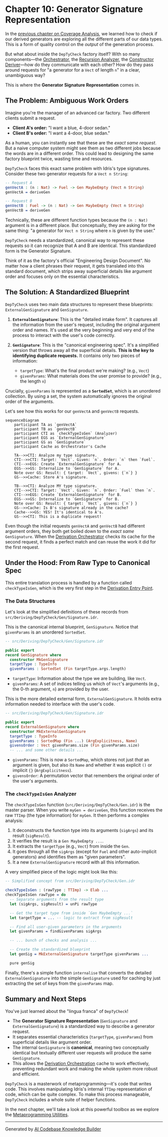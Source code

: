 # Chapter 10: Generator Signature Representation

In the [previous chapter on Coverage Analysis](09_coverage_analysis_.md), we learned how to check if our derived generators are exploring all the different parts of our data types. This is a form of quality control on the *output* of the generation process.

But what about inside the `DepTyCheck` factory itself? With so many components—the [Orchestrator](04_derivation_orchestration_.md), the [Recursion Analyzer](07_recursion_and_weight_analysis_.md), the [Constructor Deriver](06_constructor_specific_generator_derivation_.md)—how do they communicate with each other? How do they pass around requests for "a generator for a `Vect` of length `n`" in a clear, unambiguous way?

This is where the **Generator Signature Representation** comes in.

## The Problem: Ambiguous Work Orders

Imagine you're the manager of an advanced car factory. Two different clients submit a request.

*   **Client A's order:** "I want a blue, 4-door sedan."
*   **Client B's order:** "I want a 4-door, blue sedan."

As a human, you can instantly see that these are the *exact same request*. But a naive computer system might see them as two different jobs because the words are in a different order. This could lead to designing the same factory blueprint twice, wasting time and resources.

`DepTyCheck` faces this exact same problem with Idris's type signatures. Consider these two generator requests for a `Vect n String`:

```idris
-- Request A
genVectA : (n : Nat) -> Fuel -> Gen MaybeEmpty (Vect n String)
genVectA = deriveGen

-- Request B
genVectB : Fuel -> (n : Nat) -> Gen MaybeEmpty (Vect n String)
genVectB = deriveGen
```

Technically, these are different function types because the `(n : Nat)` argument is in a different place. But conceptually, they are asking for the same thing: "a generator for `Vect n String` where `n` is given by the user."

`DepTyCheck` needs a standardized, canonical way to represent these requests so it can recognize that A and B are identical. This standardized form is the Generator Signature.

Think of it as the factory's official "Engineering Design Document". No matter how a client phrases their request, it gets translated into this standard document, which strips away superficial details like argument order and focuses only on the essential characteristics.

## The Solution: A Standardized Blueprint

`DepTyCheck` uses two main data structures to represent these blueprints: `ExternalGenSignature` and `GenSignature`.

1.  **`ExternalGenSignature`**: This is the "detailed intake form". It captures all the information from the user's request, including the original argument order and names. It's used at the very beginning and very end of the process to interact with the user's code correctly.

2.  **`GenSignature`**: This is the "canonical engineering spec". It's a simplified version that throws away all the superficial details. **This is the key to identifying duplicate requests.** It contains only two pieces of information:
    *   `targetType`: What's the final product we're making? (e.g., `Vect`)
    *   `givenParams`: What materials does the user promise to provide? (e.g., the length `n`)

Crucially, `givenParams` is represented as a **`SortedSet`**, which is an unordered collection. By using a set, the system automatically ignores the original order of the arguments.

Let's see how this works for our `genVectA` and `genVectB` requests.

```mermaid
sequenceDiagram
    participant TA as `genVectA`
    participant TB as `genVectB`
    participant CTI as `checkTypeIsGen` (Analyzer)
    participant EGS as `ExternalGenSignature`
    participant GS as `GenSignature`
    participant Cache as Orchestrator's Cache

    TA-->>CTI: Analyze my type signature.
    CTI-->>CTI: Target: `Vect`. Given: `n`. Order: `n` then `Fuel`.
    CTI-->>EGS: Create `ExternalGenSignature` for A.
    EGS-->>GS: Internalize to `GenSignature` for A.
    Note over GS: Result: { target: `Vect`, givens: {`n`} }
    GS-->>Cache: Store A's signature.

    TB-->>CTI: Analyze MY type signature.
    CTI-->>CTI: Target: `Vect`. Given: `n`. Order: `Fuel` then `n`.
    CTI-->>EGS: Create `ExternalGenSignature` for B.
    EGS-->>GS: Internalize to `GenSignature` for B.
    Note over GS: Result: { target: `Vect`, givens: {`n`} }
    GS-->>Cache: Is B's signature already in the cache?
    Cache-->>GS: YES! It's identical to A's.
    GS-->>CTI: This is a duplicate request!
```

Even though the initial requests `genVectA` and `genVectB` had different argument orders, they both get boiled down to the *exact same* `GenSignature`. When the [Derivation Orchestrator](04_derivation_orchestration_.md) checks its cache for the second request, it finds a perfect match and can reuse the work it did for the first request.

## Under the Hood: From Raw Type to Canonical Spec

This entire translation process is handled by a function called `checkTypeIsGen`, which is the very first step in the [Derivation Entry Point](01_derivation_entry_point_.md).

### The Data Structures

Let's look at the simplified definitions of these records from `src/Deriving/DepTyCheck/Gen/Signature.idr`.

This is the canonical internal blueprint, `GenSignature`. Notice that `givenParams` is an unordered `SortedSet`.

```idris
-- src/Deriving/DepTyCheck/Gen/Signature.idr

public export
record GenSignature where
  constructor MkGenSignature
  targetType : TypeInfo
  givenParams : SortedSet (Fin targetType.args.length)
```
*   `targetType`: Information about the type we are building, like `Vect`.
*   `givenParams`: A set of indices telling us which of `Vect`'s arguments (e.g., the 0-th argument, `n`) are provided by the user.

This is the more detailed external form, `ExternalGenSignature`. It holds extra information needed to interface with the user's code.

```idris
-- src/Deriving/DepTyCheck/Gen/Signature.idr

public export
record ExternalGenSignature where
  constructor MkExternalGenSignature
  targetType : TypeInfo
  givenParams : SortedMap (Fin ...) (ArgExplicitness, Name)
  givensOrder : Vect givenParams.size (Fin givenParams.size)
  -- ... and some other details ...
```
*   `givenParams`: This is now a `SortedMap`, which stores not just *that* an argument is given, but also its `Name` and whether it was explicit `()` or implicit `{}` (`ArgExplicitness`).
*   `givensOrder`: A permutation vector that remembers the original order of the user's arguments.

### The `checkTypeIsGen` Analyzer

The `checkTypeIsGen` function (`src/Deriving/DepTyCheck/Gen.idr`) is the master parser. When you write `myGen = deriveGen`, this function receives the raw `TTImp` (the type information) for `myGen`. It then performs a complex analysis:

1.  It deconstructs the function type into its arguments (`sigArgs`) and its result (`sigResult`).
2.  It verifies the result is a `Gen MaybeEmpty ...`.
3.  It extracts the `targetType` (e.g., `Vect`) from inside the `Gen`.
4.  It goes through all the `sigArgs` (except for `Fuel` and other auto-implicit generators) and identifies them as "given parameters".
5.  It a new `ExternalGenSignature` record with all this information.

A very simplified piece of the logic might look like this:

```idris
-- Simplified concept from src/Deriving/DepTyCheck/Gen.idr

checkTypeIsGen : (rawType : TTImp) -> Elab ...
checkTypeIsGen rawType = do
  -- Separate arguments from the result type
  let (sigArgs, sigResult) = unPi rawType

  -- Get the target type from inside `Gen MaybeEmpty ...`
  let targetType = ... -- logic to extract from sigResult

  -- Find all user-given parameters in the arguments
  let givenParams = findGivenParams sigArgs

  -- ... bunch of checks and analysis ...

  -- Create the standardized blueprint
  let genSig = MkExternalGenSignature targetType givenParams ...

  pure genSig
```

Finally, there's a simple function `internalise` that converts the detailed `ExternalGenSignature` into the simple `GenSignature` used for caching by just extracting the set of keys from the `givenParams` map.

## Summary and Next Steps

You've just learned about the "lingua franca" of `DepTyCheck`!

*   The **Generator Signature Representation** (`GenSignature` and `ExternalGenSignature`) is a standardized way to describe a generator request.
*   It separates essential characteristics (`targetType`, `givenParams`) from superficial details like argument order.
*   The internal `GenSignature` is **canonical**, meaning two conceptually identical but textually different user requests will produce the same `GenSignature`.
*   This allows the [Derivation Orchestration](04_derivation_orchestration_.md) cache to work effectively, preventing redundant work and making the whole system more robust and efficient.

`DepTyCheck` is a masterwork of metaprogramming—it's code that writes code. This involves manipulating Idris's internal `TTImp` representation of code, which can be quite complex. To make this process manageable, `DepTyCheck` includes a whole suite of helper functions.

In the next chapter, we'll take a look at this powerful toolbox as we explore the [Metaprogramming Utilities](11_metaprogramming_utilities_.md).

---

Generated by [AI Codebase Knowledge Builder](https://github.com/The-Pocket/Tutorial-Codebase-Knowledge)